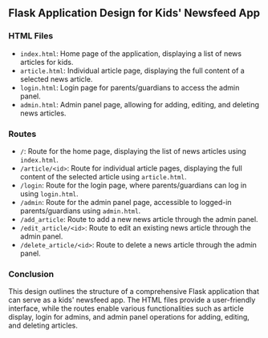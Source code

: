 ## Flask Application Design for Kids' Newsfeed App

### HTML Files

- `index.html`: Home page of the application, displaying a list of news articles for kids.
- `article.html`: Individual article page, displaying the full content of a selected news article.
- `login.html`: Login page for parents/guardians to access the admin panel.
- `admin.html`: Admin panel page, allowing for adding, editing, and deleting news articles.

### Routes

- `/`: Route for the home page, displaying the list of news articles using `index.html`.
- `/article/<id>`: Route for individual article pages, displaying the full content of the selected article using `article.html`.
- `/login`: Route for the login page, where parents/guardians can log in using `login.html`.
- `/admin`: Route for the admin panel page, accessible to logged-in parents/guardians using `admin.html`.
- `/add_article`: Route to add a new news article through the admin panel.
- `/edit_article/<id>`: Route to edit an existing news article through the admin panel.
- `/delete_article/<id>`: Route to delete a news article through the admin panel.

### Conclusion

This design outlines the structure of a comprehensive Flask application that can serve as a kids' newsfeed app. The HTML files provide a user-friendly interface, while the routes enable various functionalities such as article display, login for admins, and admin panel operations for adding, editing, and deleting articles.